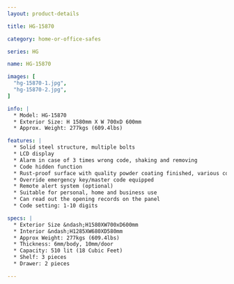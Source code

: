 ```yaml
---
layout: product-details

title: HG-15870

category: home-or-office-safes

series: HG

name: HG-15870

images: [
  "hg-15870-1.jpg",
  "hg-15870-2.jpg",
]

info: |
  * Model: HG-15870
  * Exterior Size: H 1580mm X W 700xD 600mm
  * Approx. Weight: 277kgs (609.4lbs)

features: |
  * Solid steel structure, multiple bolts
  * LCD display
  * Alarm in case of 3 times wrong code, shaking and removing
  * Code hidden function
  * Rust-proof surface with quality powder coating finished, various colors available
  * Override emergency key/master code equipped
  * Remote alert system (optional)
  * Suitable for personal, home and business use
  * Can read out the opening records on the panel
  * Code setting: 1-10 digits

specs: |
  * Exterior Size &ndash;H1580XW700xD600mm
  * Interior &ndash;H1285XW680XD580mm
  * Approx Weight: 277kgs (609.4lbs)
  * Thickness: 6mm/body, 10mm/door
  * Capacity: 510 lit (18 Cubic Feet)
  * Shelf: 3 pieces
  * Drawer: 2 pieces

---
```



